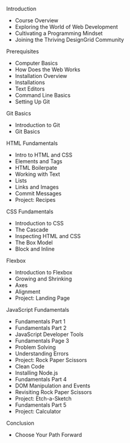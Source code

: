 Introduction

- Course Overview
- Exploring the World of Web Development
- Cultivating a Programming Mindset
- Joining the Thriving DesignGrid Community

Prerequisites

- Computer Basics
- How Does the Web Works
- Installation Overview
- Installations
- Text Editors
- Command Line Basics
- Setting Up Git

Git Basics

- Introduction to Git
- Git Basics

HTML Fundamentals

- Intro to HTML and CSS
- Elements and Tags
- HTML Boilerpate
- Working with Text
- Lists
- Links and Images
- Commit Messages
- Project: Recipes

CSS Fundamentals

- Introduction to CSS
- The Cascade
- Inspecting HTML and CSS
- The Box Model
- Block and Inline

Flexbox

- Introduction to Flexbox
- Growing and Shrinking
- Axes
- Alignment
- Project: Landing Page

JavaScript Fundamentals

- Fundamentals Part 1
- Fundamentals Part 2
- JavaScript Developer Tools
- Fundamentals Page 3
- Problem Solving
- Understanding Errors
- Project: Rock Paper Scissors
- Clean Code
- Installing Node.js
- Fundamentals Part 4
- DOM Manipulation and Events
- Revisiting Rock Paper Scissors
- Project: Etch-a-Sketch
- Fundamentals Part 5
- Project: Calculator

Conclusion

- Choose Your Path Forward
